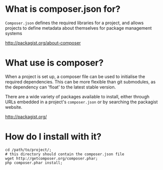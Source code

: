 # What is composer.json for?
`Composer.json` defines the required libraries for a project, and allows 
projects to define metadata about themselves for package management systems

http://packagist.org/about-composer

# What use is composer?
When a project is set up, a composer file can be used to initialise the 
required dependencies. This can be more flexible than git submodules, as the 
dependency can 'float' to the latest stable version.

There are a wide variety of packages available to install, either through URLs 
embedded in a project's `composer.json` or by searching the packagist website.

http://packagist.org/

# How do I install with it?

    cd /path/to/project/;
    # this directory should contain the composer.json file
    wget http://getcomposer.org/composer.phar;
    php composer.phar install;

